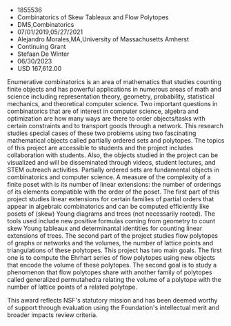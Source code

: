 
* 1855536
* Combinatorics of Skew Tableaux and Flow Polytopes
* DMS,Combinatorics
* 07/01/2019,05/27/2021
* Alejandro Morales,MA,University of Massachusetts Amherst
* Continuing Grant
* Stefaan De Winter
* 06/30/2023
* USD 167,612.00

Enumerative combinatorics is an area of mathematics that studies counting finite
objects and has powerful applications in numerous areas of math and science
including representation theory, geometry, probability, statistical mechanics,
and theoretical computer science. Two important questions in combinatorics that
are of interest in computer science, algebra and optimization are how many ways
are there to order objects/tasks with certain constraints and to transport goods
through a network. This research studies special cases of these two problems
using two fascinating mathematical objects called partially ordered sets and
polytopes. The topics of this project are accessible to students and the project
includes collaboration with students. Also, the objects studied in the project
can be visualized and will be disseminated through videos, student lectures, and
STEM outreach activities. Partially ordered sets are fundamental objects in
combinatorics and computer science. A measure of the complexity of a finite
poset with is its number of linear extensions: the number of orderings of its
elements compatible with the order of the poset. The first part of this project
studies linear extensions for certain families of partial orders that appear in
algebraic combinatorics and can be computed efficiently like posets of (skew)
Young diagrams and trees (not necessarily rooted). The tools used include new
positive formulas coming from geometry to count skew Young tableaux and
determinantal identities for counting linear extensions of trees. The second
part of the project studies flow polytopes of graphs or networks and the
volumes, the number of lattice points and triangulations of these polytopes.
This project has two main goals. The first one is to compute the Ehrhart series
of flow polytopes using new objects that encode the volume of these polytopes.
The second goal is to study a phenomenon that flow polytopes share with another
family of polytopes called generalized permutahedra relating the volume of a
polytope with the number of lattice points of a related polytope.

This award reflects NSF's statutory mission and has been deemed worthy of
support through evaluation using the Foundation's intellectual merit and broader
impacts review criteria.
